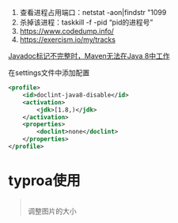 1. 查看进程占用端口：netstat -aon|findstr "1099
2. 杀掉该进程：taskkill -f -pid “pid的进程号”
3. https://www.codedump.info/
4. https://exercism.io/my/tracks



[Javadoc标记不完整时，Maven无法在Java 8中工作](https://stackoverflow.com/questions/15886209/maven-is-not-working-in-java-8-when-javadoc-tags-are-incomplete)

在settings文件中添加配置

```xml
<profile>
	<id>doclint-java8-disable</id>
	<activation>
		<jdk>[1.8,)</jdk>
	</activation>
    <properties>
    	<doclint>none</doclint>
    </properties>
</profile>
```

# typroa使用

><img src="" style="zoom:50%" />
> 
>调整图片的大小